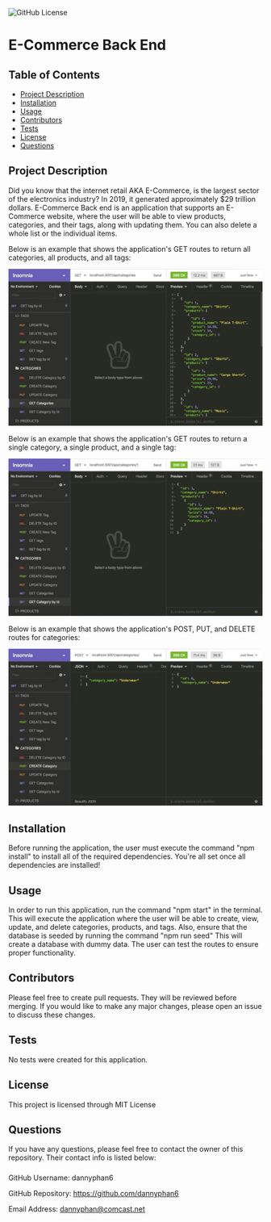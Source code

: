 ![GitHub License](https://img.shields.io/badge/License-MIT%20License-blue.svg)
# E-Commerce Back End
## Table of Contents 
* [Project Description](#description)
* [Installation](#installation)
* [Usage](#usage)
* [Contributors](#contributors)
* [Tests](#tests)
* [License](#license)
* [Questions](#questions)

## Project Description
Did you know that the internet retail AKA E-Commerce, is the largest sector of the electronics industry? In 2019, it generated approximately $29 trillion dollars. E-Commerce Back end is an application that supports an E-Commerce website, where the user will be able to view products, categories, and their tags, along with updating them. You can also delete a whole list or the individual items.

Below is an example that shows the application's GET routes to return all categories, all products, and all tags:

![E-Commerce Back End](./assets/13-orm-homework-demo-01.gif)

Below is an example that shows the application's GET routes to return a single category, a single product, and a single tag:

![E-Commerce Back End](./assets/13-orm-homework-demo-02.gif)

Below is an example that shows the application's POST, PUT, and DELETE routes for categories:

![E-Commerce Back End](./assets/13-orm-homework-demo-03.gif)

## Installation
Before running the application, the user must execute the command "npm install" to install all of the required dependencies. You're all set once all dependencies are installed!

## Usage
In order to run this application, run the command "npm start" in the terminal. This will execute the application where the user will be able to create, view, update, and delete categories, products, and tags. Also, ensure that the database is seeded by running the command "npm run seed" This will create a database with dummy data. The user can test the routes to ensure proper functionality. 

## Contributors
Please feel free to create pull requests. They will be reviewed before merging. If you would like to make any major changes, please open an issue to discuss these changes.

## Tests
No tests were created for this application.

## License
This project is licensed through MIT License 

## Questions
If you have any questions, please feel free to contact the owner of this repository. Their contact info is listed below:

### 
GitHub Username: dannyphan6 

GitHub Repository: https://github.com/dannyphan6 

Email Address: dannyphan@comcast.net